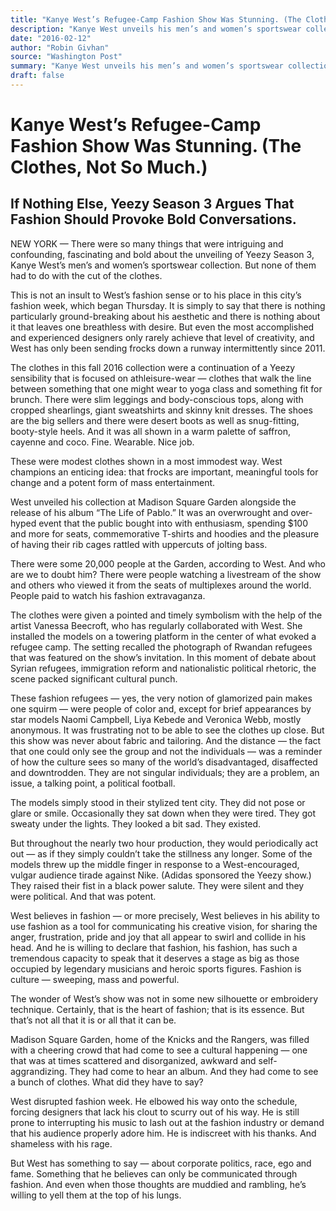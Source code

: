 ```yaml
---
title: "Kanye West’s Refugee-Camp Fashion Show Was Stunning. (The Clothes, Not So Much.)"
description: "Kanye West unveils his men’s and women’s sportswear collection. But none of them had to do with the cut of the clothes. This is not insult to West’s fashion sense or to his place in NEW YORK's fashion..."
date: "2016-02-12"
author: "Robin Givhan"
source: "Washington Post"
summary: "Kanye West unveils his men’s and women’s sportswear collection. But none of them had to do with the cut of the clothes. This is not insult to West’s fashion sense or to his place in NEW YORK's fashion week, which began Thursday."
draft: false
---
```


# Kanye West’s Refugee-Camp Fashion Show Was Stunning. (The Clothes, Not So Much.)

## If Nothing Else, Yeezy Season 3 Argues That Fashion Should Provoke Bold Conversations.

NEW YORK — There were so many things that were intriguing and confounding, fascinating and bold about the unveiling of Yeezy Season 3, Kanye West’s men’s and women’s sportswear collection. But none of them had to do with the cut of the clothes.

This is not an insult to West’s fashion sense or to his place in this city’s fashion week, which began Thursday. It is simply to say that there is nothing particularly ground-breaking about his aesthetic and there is nothing about it that leaves one breathless with desire. But even the most accomplished and experienced designers only rarely achieve that level of creativity, and West has only been sending frocks down a runway intermittently since 2011.

The clothes in this fall  2016 collection were a continuation of a Yeezy sensibility that is focused on athleisure-wear — clothes that walk the line between something that one might wear to yoga class and something fit for brunch. There were slim leggings and body-conscious tops, along with cropped shearlings, giant sweatshirts and skinny knit dresses. The shoes are the big sellers and there were desert boots as well as snug-fitting, booty-style heels.  And it was all shown in a warm palette of saffron, cayenne and coco. Fine. Wearable. Nice job.

These were modest clothes shown in a most immodest way. West champions an enticing idea: that frocks are important, meaningful tools for change and a potent form of mass entertainment.

West unveiled his collection at Madison Square Garden alongside the release of his album “The Life of Pablo.” It was an overwrought and over-hyped event that the public bought into with enthusiasm, spending $100 and more for seats, commemorative T-shirts and hoodies and the pleasure of having their rib cages rattled with uppercuts of jolting bass.

There were some 20,000 people at the Garden, according to West. And who are we to doubt him? There were people watching a livestream of the show and others who viewed it from the seats of multiplexes around the world. People paid to watch his fashion extravaganza.

The clothes were given a pointed and timely symbolism with the help of the artist Vanessa Beecroft, who has regularly collaborated with West. She installed the models on a towering platform in the center of what evoked a refugee camp. The setting recalled the photograph of Rwandan refugees that was featured on the show’s invitation. In this moment of debate about Syrian refugees, immigration reform and nationalistic political rhetoric, the scene packed significant cultural punch.

These fashion refugees — yes, the very notion of glamorized pain makes one squirm — were people of color and, except for brief appearances by star models Naomi Campbell, Liya Kebede and Veronica Webb, mostly anonymous. It was frustrating not to be able to see the clothes up close. But this show was never about fabric and tailoring. And the distance — the fact that one could only see the group and not the individuals — was a reminder of how the culture sees so many of the world’s disadvantaged, disaffected and downtrodden. They are not singular individuals; they are a problem, an issue, a talking point, a political football.

The models simply stood in their stylized tent city. They did not pose or glare or smile. Occasionally they sat down when they were tired. They got sweaty under the lights. They looked a bit sad. They existed.

But throughout the nearly two hour production, they would periodically act out — as if they simply couldn’t take the stillness any longer. Some of the models threw up the middle finger in response to a West-encouraged, vulgar audience tirade against Nike. (Adidas sponsored the Yeezy show.) They raised their fist in a black power salute. They were silent and they were political. And that was potent.

West believes in fashion — or more precisely, West believes in his ability to use fashion as a tool for communicating his creative vision, for sharing the anger, frustration, pride and joy that all appear to swirl and collide in his head. And he is willing to declare that fashion, his fashion, has such a tremendous capacity to speak that it deserves a stage as big as those occupied by legendary musicians and heroic sports figures. Fashion is culture — sweeping, mass and powerful.

The wonder of West’s show was not in some new silhouette or embroidery technique. Certainly, that is the heart of fashion; that is its essence. But that’s not all that it is or all that it can be.

Madison Square Garden, home of the Knicks and the Rangers, was filled with a cheering crowd that had come to see a cultural happening  — one that was at times scattered and disorganized, awkward and self-aggrandizing. They had come to hear an album. And they had come to see a bunch of clothes. What did they have to say?

West disrupted fashion week. He elbowed his way onto the schedule, forcing designers that lack his clout to scurry out of his way. He is still prone to interrupting his music to lash out at the fashion industry or demand that his audience properly adore him. He is indiscreet with his thanks. And shameless with his rage.

But West has something to say — about corporate politics, race, ego and fame. Something that he believes can only be communicated through fashion. And even when those thoughts are muddied and rambling, he’s willing to yell them at the top of his lungs.
